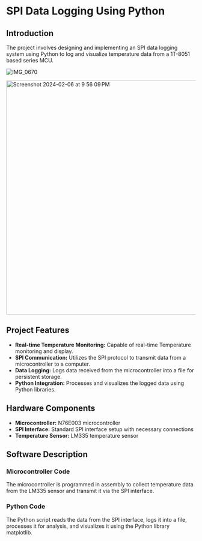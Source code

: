 # SPI Data Logging Using Python

## Introduction

The project involves designing and implementing an SPI data logging system using Python to log and visualize temperature data from a 1T-8051 based series MCU.

![IMG_0670](https://github.com/user-attachments/assets/9a0fa883-8bcc-4739-945e-eddf4f09264b)

<img width="624" alt="Screenshot 2024-02-06 at 9 56 09 PM" src="https://github.com/user-attachments/assets/a1b3ac85-ecc2-40c4-b9be-db53b05ae4ce">

## Project Features

- **Real-time Temperature Monitoring:** Capable of real-time Temperature monitoring and display.
- **SPI Communication:** Utilizes the SPI protocol to transmit data from a microcontroller to a computer.
- **Data Logging:** Logs data received from the microcontroller into a file for persistent storage.
- **Python Integration:** Processes and visualizes the logged data using Python libraries.

## Hardware Components

- **Microcontroller:** N76E003 microcontroller
- **SPI Interface:** Standard SPI interface setup with necessary connections
- **Temperature Sensor:** LM335 temperature sensor

## Software Description

### Microcontroller Code

The microcontroller is programmed in assembly to collect temperature data from the LM335 sensor and transmit it via the SPI interface.

### Python Code

The Python script reads the data from the SPI interface, logs it into a file, processes it for analysis, and visualizes it using the Python library matplotlib.

